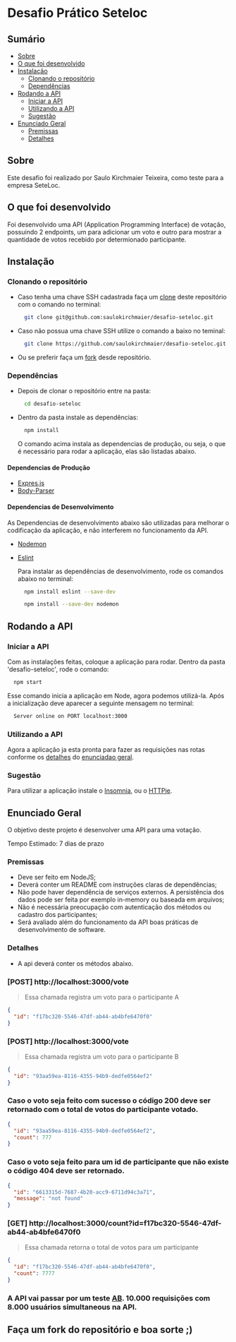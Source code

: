 # Desafio Prático Seteloc

## Sumário
- [Sobre](#sobre)
- [O que foi desenvolvido](#o-que-foi-desenvolvido)
- [Instalação](#instalação)
  - [Clonando o repositório](#clonando-o-repositório)
  - [Dependências](#dependências)
- [Rodando a API](#rodando-a-api)
  - [Iniciar a API](#iniciar-a-api)
  - [Utilizando a API](#utilizando-a-api)
  - [Sugestão](#sugestão)
- [Enunciado Geral](#enunciado-geral)
  - [Premissas](#premissas)
  - [Detalhes](#detalhes)

## Sobre

Este desafio foi realizado por Saulo Kirchmaier Teixeira, como teste para a empresa SeteLoc.

## O que foi desenvolvido

Foi desenvolvido uma API (Application Programming Interface) de votação, possuindo 2 endpoints, um para adicionar um voto e outro para mostrar a quantidade de votos recebido por determionado participante.

## Instalação

### Clonando o repositório

- Caso tenha uma chave SSH cadastrada faça um [clone](https://docs.github.com/pt/github/creating-cloning-and-archiving-repositories/cloning-a-repository-from-github/cloning-a-repository) deste repositório com o comando no terminal:
  
  ```sh
    git clone git@github.com:saulokirchmaier/desafio-seteloc.git
  ```

- Caso não possua uma chave SSH utilize o comando a baixo no teminal:
  
  ```sh
    git clone https://github.com/saulokirchmaier/desafio-seteloc.git
  ```

- Ou se preferir faça um [fork](https://docs.github.com/pt/get-started/quickstart/fork-a-repo) desde repositório.

### Dependências

- Depois de clonar o repositório entre na pasta:

  ```sh
    cd desafio-seteloc  
  ```

- Dentro da pasta instale as dependências:

  ```sh
    npm install
  ```

  O comando acima instala as dependencias de produção, ou seja, o que é necessário para rodar a aplicação, elas são listadas abaixo.
  
#### Dependencias de Produção

- [Expres.js](https://expressjs.com/pt-br/)
- [Body-Parser](https://www.npmjs.com/package/body-parser)

#### Dependencias de Desenvolvimento

As Dependencias de desenvolvimento abaixo são utilizadas para melhorar o codificação da aplicação, e não interferem no funcionamento da API. 

- [Nodemon](https://www.npmjs.com/package/nodemon)
- [Eslint](https://eslint.org/)

  Para instalar as dependências de desenvolvimento, rode os comandos abaixo no terminal:

  ```sh
    npm install eslint --save-dev
  ```
  ```sh
    npm install --save-dev nodemon
  ```

## Rodando a API

### Iniciar a API

Com as instalações feitas, coloque a aplicação para rodar. Dentro da pasta 'desafio-seteloc', rode o comando:

  ```sh
    npm start
  ```
Esse comando inicia a aplicação em Node, agora podemos utilizá-la. Após a inicialização deve aparecer a seguinte mensagem no terminal:

  ```sh
    Server online on PORT localhost:3000
  ```

### Utilizando a API

Agora a aplicação ja esta pronta para fazer as requisições nas rotas conforme os [detalhes](#detalhes) do [enunciadao geral](#enunciado-geral).

### Sugestão

Para utilizar a aplicação instale o [Insomnia](https://insomnia.rest/), ou o [HTTPie](https://httpie.io/).


## Enunciado Geral

O objetivo deste projeto é desenvolver uma API para uma votação.

Tempo Estimado: 7 dias de prazo

### Premissas 
  * Deve ser feito em NodeJS;
  * Deverá conter um README com instruções claras de dependências;
  * Não pode haver dependência de serviços externos. A persistência dos dados pode ser feita por exemplo in-memory ou baseada em arquivos;
  * Não é necessária preocupação com autenticação dos métodos ou cadastro dos participantes;
  * Será avaliado além do funcionamento da API boas práticas de desenvolvimento de software.

### Detalhes
  * A api deverá conter os métodos abaixo.

### [POST] http://localhost:3000/vote
  > Essa chamada registra um voto para o participante A
  ```json
  {
    "id": "f17bc320-5546-47df-ab44-ab4bfe6470f0" 
  }
```

### [POST] http://localhost:3000/vote
  > Essa chamada registra um voto para o participante B
  ```json
  {
    "id": "93aa59ea-8116-4355-94b9-dedfe0564ef2" 
  }
  ```

### Caso o voto seja feito com sucesso o código 200 deve ser retornado com o total de votos do participante votado.
  ```json
  {
    "id": "93aa59ea-8116-4355-94b9-dedfe0564ef2",
    "count": 777
  }
  ```

### Caso o voto seja feito para um id de participante que não existe o código 404 deve ser retornado.
  ```JSON
  {
    "id": "6613315d-7687-4b20-acc9-6711d94c3a71",
    "message": "not found"
  }
  ```

### [GET] http://localhost:3000/count?id=f17bc320-5546-47df-ab44-ab4bfe6470f0
  > Essa chamada retorna o total de votos para um participante
  ```json
  { 
    "id": "f17bc320-5546-47df-ab44-ab4bfe6470f0",
    "count": 7777
  }
  ```

### A API vai passar por um teste [AB](https://httpd.apache.org/docs/2.4/programs/ab.html). 10.000 requisições com 8.000 usuários simultaneous na API.


## Faça um fork do repositório e boa sorte ;)
